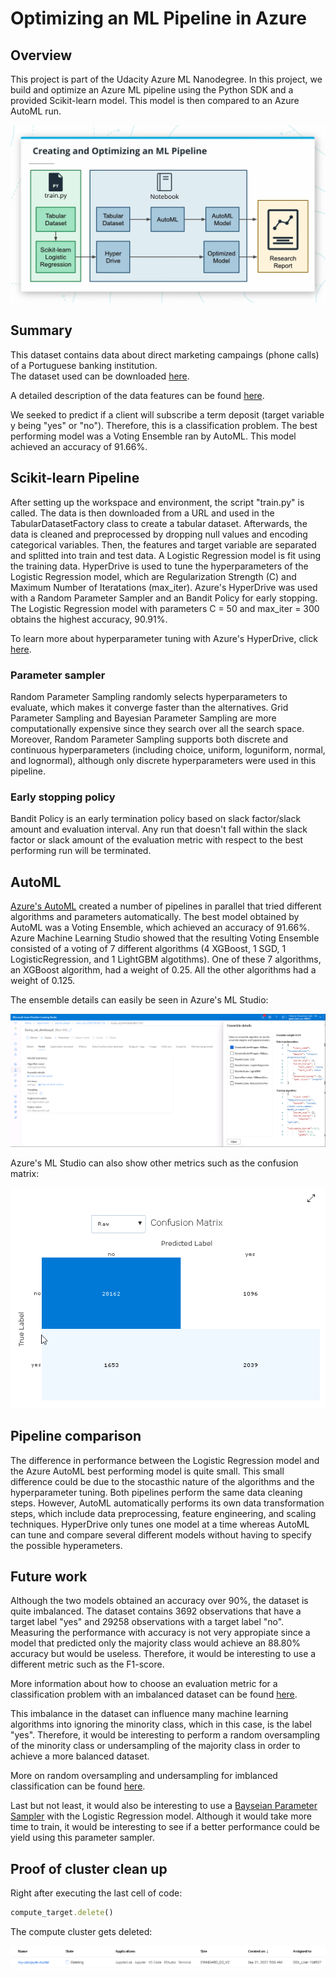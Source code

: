 # Optimizing an ML Pipeline in Azure

## Overview

This project is part of the Udacity Azure ML Nanodegree.
In this project, we build and optimize an Azure ML pipeline using the Python SDK and a provided Scikit-learn model.
This model is then compared to an Azure AutoML run.

![Project Overview](/img/project_overview.png)

## Summary

This dataset contains data about direct marketing campaings (phone calls) of a Portuguese banking institution.  
The dataset used can be downloaded [here](https://automlsamplenotebookdata.blob.core.windows.net/automl-sample-notebook-data/bankmarketing_train.csv).

A detailed description of the data features can be found [here](https://archive.ics.uci.edu/ml/datasets/bank+marketing#).

We seeked to predict if a client will subscribe a term deposit (target variable y being "yes" or "no"). Therefore, this is a classification problem.
The best performing model was a Voting Ensemble ran by AutoML. This model achieved an accuracy of 91.66%.

## Scikit-learn Pipeline

After setting up the workspace and environment, the script "train.py" is called. The data is then downloaded from a URL and used in the TabularDatasetFactory class to create a tabular dataset. Afterwards, the data is cleaned and preprocessed by dropping null values and encoding categorical variables. 
Then, the features and target variable are separated and splitted into train and test data. 
A Logistic Regression model is fit using the training data. 
HyperDrive is used to tune the hyperparameters of the Logistic Regression model, which are Regularization Strength (C) and Maximum Number of Iteratations (max_iter).
Azure's HyperDrive was used with a Random Parameter Sampler and an Bandit Policy for early stopping.
The Logistic Regression model with parameters C = 50 and max_iter = 300 obtains the highest accuracy, 90.91%. 

To learn more about hyperparameter tuning with Azure's HyperDrive, click [here](https://docs.microsoft.com/en-us/azure/machine-learning/how-to-tune-hyperparameters).

### Parameter sampler

Random Parameter Sampling randomly selects hyperparameters to evaluate, which makes it converge faster than the alternatives.
Grid Parameter Sampling and Bayesian Parameter Sampling are more computationally expensive since they search over all the search space.
Moreover, Random Parameter Sampling supports both discrete and continuous hyperparameters (including choice, uniform, loguniform, normal, and lognormal), although only discrete hyperparameters were used in this pipeline.

### Early stopping policy

Bandit Policy is an early termination policy based on slack factor/slack amount and evaluation interval. 
Any run that doesn't fall within the slack factor or slack amount of the evaluation metric with respect to the best performing run will be terminated.

## AutoML

[Azure's AutoML](https://docs.microsoft.com/en-us/azure/machine-learning/concept-automated-ml) created a number of pipelines in parallel that tried different algorithms and parameters automatically. 
The best model obtained by AutoML was a Voting Ensemble, which achieved an accuracy of 91.66%.
Azure Machine Learning Studio showed that the resulting Voting Ensemble consisted of a voting of 7 different algorithms (4 XGBoost, 1 SGD, 1 LogisticRegression, and 1 LightGBM algotithms).
One of these 7 algorithms, an XGBoost algorithm, had a weight of 0.25. All the other algorithms had a weight of 0.125.  
  
The ensemble details can easily be seen in Azure's ML Studio:

![Voting Ensemble](/img/voting_ensemble.png)

Azure's ML Studio can also show other metrics such as the confusion matrix:

![AutoML Confusion Matrix](/img/automl_confusion_matrix.png)

## Pipeline comparison

The difference in performance between the Logistic Regression model and the Azure AutoML best performing model is quite small. 
This small difference could be due to the stocasthic nature of the algorithms and the hyperparameter tuning.
Both pipelines perform the same data cleaning steps. However, AutoML automatically performs its own data transformation steps, which include data preprocessing, feature engineering, and scaling techniques.
HyperDrive only tunes one model at a time whereas AutoML can tune and compare several different models without having to specify the possible hyperameters.


## Future work

Although the two models obtained an accuracy over 90%, the dataset is quite imbalanced. 
The dataset contains 3692 observations that have a target label "yes" and 29258 observations with a target label "no".
Measuring the performance with accuracy is not very appropiate since a model that predicted only the majority class would achieve an 88.80% accuracy but would be useless.
Therefore, it would be interesting to use a different metric such as the F1-score.

More information about how to choose an evaluation metric for a classification problem with an imbalanced dataset can be found [here](https://machinelearningmastery.com/tour-of-evaluation-metrics-for-imbalanced-classification/).

This imbalance in the dataset can influence many machine learning algorithms into ignoring the minority class, which in this case, is the label "yes".
Therefore, it would be interesting to perform a random oversampling of the minority class or undersampling of the majority class in order to achieve a more balanced dataset.

More on random oversampling and undersampling for imblanced classification can be found [here](https://machinelearningmastery.com/random-oversampling-and-undersampling-for-imbalanced-classification/).

Last but not least, it would also be interesting to use a [Bayseian Parameter Sampler](https://docs.microsoft.com/en-us/python/api/azureml-train-core/azureml.train.hyperdrive.bayesianparametersampling?view=azure-ml-py) with the Logistic Regression model.
Although it would take more time to train, it would be interesting to see if a better performance could be yield using this parameter sampler.


## Proof of cluster clean up

Right after executing the last cell of code:

```ruby
compute_target.delete()
```

The compute cluster gets deleted:

![Cluster Cleanup](/img/cluster_cleanup.png)


